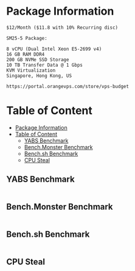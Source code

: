 # Package Information

```
$12/Month ($11.8 with 10% Recurring disc)

SM25-5 Package:

8 vCPU (Dual Intel Xeon E5-2699 v4)
16 GB RAM DDR4
200 GB NVMe SSD Storage
10 TB Transfer Data @ 1 Gbps
KVM Virtualization
Singapore, Hong Kong, US

https://portal.orangevps.com/store/vps-budget
```

# Table of Content

- [Package Information](#package-information)
- [Table of Content](#table-of-content)
  - [YABS Benchmark](#yabs-benchmark)
  - [Bench.Monster Benchmark](#benchmonster-benchmark)
  - [Bench.sh Benchmark](#benchsh-benchmark)
  - [CPU Steal](#cpu-steal)


## YABS Benchmark

```bash

```

## Bench.Monster Benchmark

```bash

```

## Bench.sh Benchmark

```bash

```

## CPU Steal

```bash

```